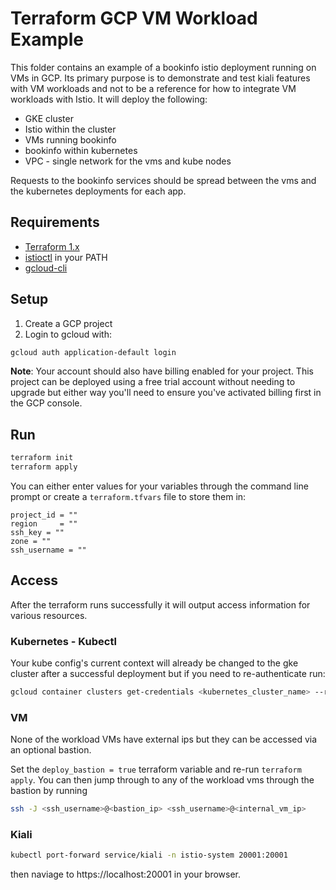 # Terraform GCP VM Workload Example

This folder contains an example of a bookinfo istio deployment running on VMs in GCP. Its primary purpose is to demonstrate and test kiali features with VM workloads and not to be a reference for how to integrate VM workloads with Istio. It will deploy the following:

- GKE cluster
- Istio within the cluster
- VMs running bookinfo
- bookinfo within kubernetes
- VPC - single network for the vms and kube nodes

Requests to the bookinfo services should be spread between the vms and the kubernetes deployments for each app.

## Requirements

- [Terraform 1.x](https://learn.hashicorp.com/tutorials/terraform/install-cli#install-terraform)
- [istioctl](https://istio.io/latest/docs/setup/getting-started/#download) in your PATH
- [gcloud-cli](https://cloud.google.com/sdk/docs/install)

## Setup

1. Create a GCP project 
2. Login to gcloud with:

```bash
gcloud auth application-default login
```

**Note**: Your account should also have billing enabled for your project. This project can be deployed using a free trial account without needing to upgrade but either way you'll need to ensure you've activated billing first in the GCP console.

## Run

```bash
terraform init
terraform apply
```

You can either enter values for your variables through the command line prompt or create a `terraform.tfvars` file to store them in:

```
project_id = ""
region     = ""
ssh_key = ""
zone = ""
ssh_username = ""
```

## Access

After the terraform runs successfully it will output access information for various resources.

### Kubernetes - Kubectl

Your kube config's current context will already be changed to the gke cluster after a successful deployment but if you need to re-authenticate run:

```bash
gcloud container clusters get-credentials <kubernetes_cluster_name> --region <region>
```

### VM

None of the workload VMs have external ips but they can be accessed via an optional bastion.

Set the `deploy_bastion = true` terraform variable and re-run `terraform apply`. You can then jump through to any of the workload vms through the bastion by running

```bash
ssh -J <ssh_username>@<bastion_ip> <ssh_username>@<internal_vm_ip>
```

### Kiali

```bash
kubectl port-forward service/kiali -n istio-system 20001:20001
```

then naviage to https://localhost:20001 in your browser.
